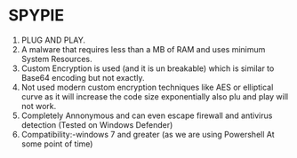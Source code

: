 # SPYPIE
1. PLUG AND PLAY.
2. A malware that requires less than a MB of RAM and uses minimum System Resources.
3. Custom Encryption is used (and it is un breakable) which is similar to Base64 encoding but not exactly.
4. Not used modern custom encryption techniques like AES or elliptical curve as it will increase the code size exponentially also plu and play will not work.
5. Completely Annonymous and can even escape firewall and antivirus detection (Tested on Windows Defender)
6. Compatibility:-windows 7 and greater (as we are using Powershell At some point of time)
